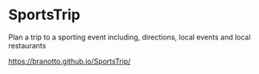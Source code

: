 # SportsTrip
Plan a trip to a sporting event including, directions, local events and local restaurants

https://branotto.github.io/SportsTrip/
